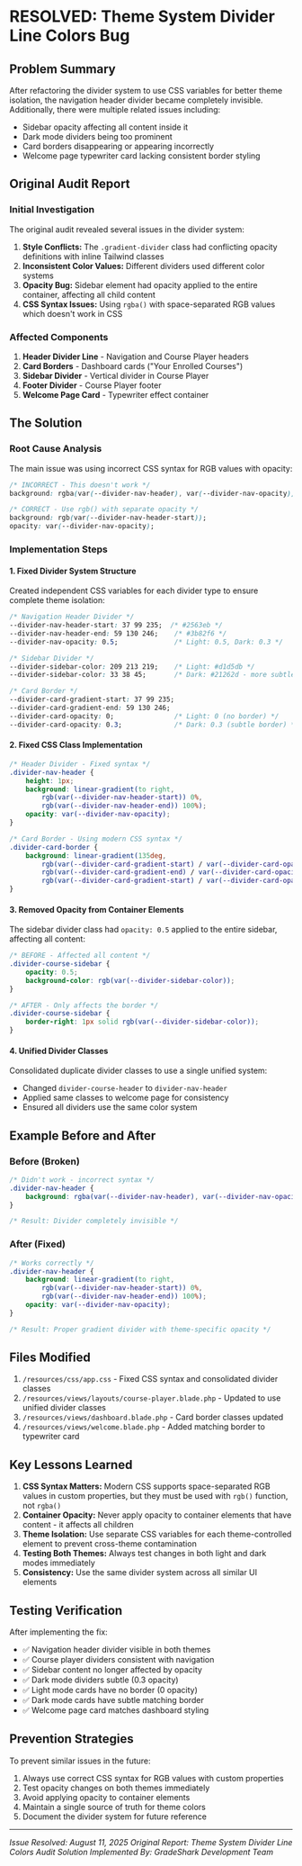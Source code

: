 # RESOLVED: Theme System Divider Line Colors Bug

## Problem Summary
After refactoring the divider system to use CSS variables for better theme isolation, the navigation header divider became completely invisible. Additionally, there were multiple related issues including:
- Sidebar opacity affecting all content inside it
- Dark mode dividers being too prominent
- Card borders disappearing or appearing incorrectly
- Welcome page typewriter card lacking consistent border styling

## Original Audit Report

### Initial Investigation
The original audit revealed several issues in the divider system:

1. **Style Conflicts:** The `.gradient-divider` class had conflicting opacity definitions with inline Tailwind classes
2. **Inconsistent Color Values:** Different dividers used different color systems
3. **Opacity Bug:** Sidebar element had opacity applied to the entire container, affecting all child content
4. **CSS Syntax Issues:** Using `rgba()` with space-separated RGB values which doesn't work in CSS

### Affected Components
1. **Header Divider Line** - Navigation and Course Player headers
2. **Card Borders** - Dashboard cards ("Your Enrolled Courses")  
3. **Sidebar Divider** - Vertical divider in Course Player
4. **Footer Divider** - Course Player footer
5. **Welcome Page Card** - Typewriter effect container

## The Solution

### Root Cause Analysis
The main issue was using incorrect CSS syntax for RGB values with opacity:
```css
/* INCORRECT - This doesn't work */
background: rgba(var(--divider-nav-header), var(--divider-nav-opacity));

/* CORRECT - Use rgb() with separate opacity */
background: rgb(var(--divider-nav-header-start));
opacity: var(--divider-nav-opacity);
```

### Implementation Steps

#### 1. Fixed Divider System Structure
Created independent CSS variables for each divider type to ensure complete theme isolation:

```css
/* Navigation Header Divider */
--divider-nav-header-start: 37 99 235;  /* #2563eb */
--divider-nav-header-end: 59 130 246;    /* #3b82f6 */
--divider-nav-opacity: 0.5;              /* Light: 0.5, Dark: 0.3 */

/* Sidebar Divider */
--divider-sidebar-color: 209 213 219;    /* Light: #d1d5db */
--divider-sidebar-color: 33 38 45;       /* Dark: #21262d - more subtle */

/* Card Border */
--divider-card-gradient-start: 37 99 235;
--divider-card-gradient-end: 59 130 246;
--divider-card-opacity: 0;               /* Light: 0 (no border) */
--divider-card-opacity: 0.3;             /* Dark: 0.3 (subtle border) */
```

#### 2. Fixed CSS Class Implementation
```css
/* Header Divider - Fixed syntax */
.divider-nav-header {
    height: 1px;
    background: linear-gradient(to right, 
        rgb(var(--divider-nav-header-start)) 0%,
        rgb(var(--divider-nav-header-end)) 100%);
    opacity: var(--divider-nav-opacity);
}

/* Card Border - Using modern CSS syntax */
.divider-card-border {
    background: linear-gradient(135deg, 
        rgb(var(--divider-card-gradient-start) / var(--divider-card-opacity)) 0%,
        rgb(var(--divider-card-gradient-end) / var(--divider-card-opacity)) 50%,
        rgb(var(--divider-card-gradient-start) / var(--divider-card-opacity)) 100%);
}
```

#### 3. Removed Opacity from Container Elements
The sidebar divider class had `opacity: 0.5` applied to the entire sidebar, affecting all content:
```css
/* BEFORE - Affected all content */
.divider-course-sidebar {
    opacity: 0.5;
    background-color: rgb(var(--divider-sidebar-color));
}

/* AFTER - Only affects the border */
.divider-course-sidebar {
    border-right: 1px solid rgb(var(--divider-sidebar-color));
}
```

#### 4. Unified Divider Classes
Consolidated duplicate divider classes to use a single unified system:
- Changed `divider-course-header` to `divider-nav-header` 
- Applied same classes to welcome page for consistency
- Ensured all dividers use the same color system

## Example Before and After

### Before (Broken)
```css
/* Didn't work - incorrect syntax */
.divider-nav-header {
    background: rgba(var(--divider-nav-header), var(--divider-nav-opacity));
}

/* Result: Divider completely invisible */
```

### After (Fixed)
```css
/* Works correctly */
.divider-nav-header {
    background: linear-gradient(to right, 
        rgb(var(--divider-nav-header-start)) 0%,
        rgb(var(--divider-nav-header-end)) 100%);
    opacity: var(--divider-nav-opacity);
}

/* Result: Proper gradient divider with theme-specific opacity */
```

## Files Modified

1. `/resources/css/app.css` - Fixed CSS syntax and consolidated divider classes
2. `/resources/views/layouts/course-player.blade.php` - Updated to use unified divider classes
3. `/resources/views/dashboard.blade.php` - Card border classes updated
4. `/resources/views/welcome.blade.php` - Added matching border to typewriter card

## Key Lessons Learned

1. **CSS Syntax Matters:** Modern CSS supports space-separated RGB values in custom properties, but they must be used with `rgb()` function, not `rgba()`
2. **Container Opacity:** Never apply opacity to container elements that have content - it affects all children
3. **Theme Isolation:** Use separate CSS variables for each theme-controlled element to prevent cross-theme contamination
4. **Testing Both Themes:** Always test changes in both light and dark modes immediately
5. **Consistency:** Use the same divider system across all similar UI elements

## Testing Verification

After implementing the fix:
- ✅ Navigation header divider visible in both themes
- ✅ Course player dividers consistent with navigation
- ✅ Sidebar content no longer affected by opacity
- ✅ Dark mode dividers subtle (0.3 opacity)
- ✅ Light mode cards have no border (0 opacity)
- ✅ Dark mode cards have subtle matching border
- ✅ Welcome page card matches dashboard styling

## Prevention Strategies

To prevent similar issues in the future:
1. Always use correct CSS syntax for RGB values with custom properties
2. Test opacity changes on both themes immediately
3. Avoid applying opacity to container elements
4. Maintain a single source of truth for theme colors
5. Document the divider system for future reference

---

*Issue Resolved: August 11, 2025*
*Original Report: Theme System Divider Line Colors Audit*
*Solution Implemented By: GradeShark Development Team*